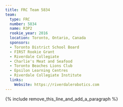 ```yaml
---
title: FRC Team 5834
team:
  type: FRC
  number: 5834
  name: R3P2
  rookie_year: 2016
  location: Toronto, Ontario, Canada
  sponsors:
  - Toronto District School Board
  - FIRST Rookie Grant
  - Riverdale Collegiate
  - Charlie's Meat and Seafood
  - Toronto Beaches Lions Club
  - Epsilon Learning Centres
  - Riverdale Collegiate Institute
  links:
    Website: https://riverdalerobotics.com
---
```


{% include remove_this_line_and_add_a_paragraph %}